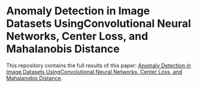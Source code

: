 # Anomaly Detection in Image Datasets UsingConvolutional Neural Networks, Center Loss, and Mahalanobis Distance
This repository contains the full results of this paper: [Anomaly Detection in Image Datasets UsingConvolutional Neural Networks, Center Loss, and Mahalanobis Distance](https://arxiv.org/pdf/2104.06193.pdf).
